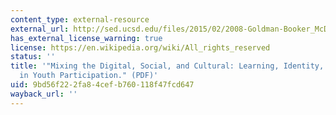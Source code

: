 ```yaml
---
content_type: external-resource
external_url: http://sed.ucsd.edu/files/2015/02/2008-Goldman-Booker_McDermott.pdf
has_external_license_warning: true
license: https://en.wikipedia.org/wiki/All_rights_reserved
status: ''
title: '"Mixing the Digital, Social, and Cultural: Learning, Identity, and Agency
  in Youth Participation." (PDF)'
uid: 9bd56f22-2fa8-4cef-b760-118f47fcd647
wayback_url: ''
---
```

